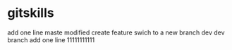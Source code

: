 # gitskills
add one line
maste modified
create feature
swich to a new branch dev
dev branch add one line
11111111111